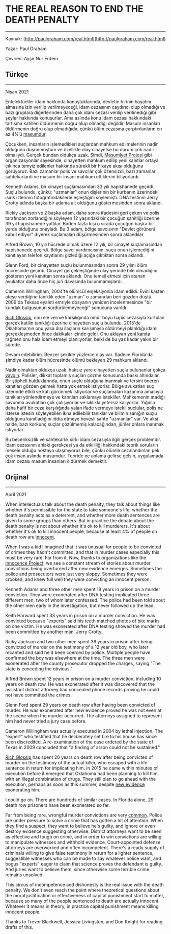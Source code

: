 # THE REAL REASON TO END THE DEATH PENALTY
---
Kaynak: [http://paulgraham.com/real.html](http://paulgraham.com/real.html)

Yazar: Paul Graham

Çeviren: Ayşe Nur Erdem

## Türkçe
---
Nisan 2021


Entelektüeller idam hakkında konuştuklarında, devletin birinin hayatını almasına izin verilip verilmeyeceği, idam cezasının caydırıcı olup olmadığı ve bazı gruplara diğerlerinden daha çok idam cezası verilip verilmediği gibi şeyler hakkında konuşurlar. Ama aslında konu idam cezası hakkındaki tartışma katilleri öldürmenin doğru olup olmadığı değildir. Masum insanları öldürmenin doğru olup olmadığıdır, çünkü ölüm cezasına çarptırılanların en az 4%’ü [masumdur](https://www.pnas.org/content/111/20/7230).


Çocukken, insanların işlemedikleri suçlardan mahkum edilmelerinin nadir olduğunu düşünmüştüm ve özellikle olay cinayetse bu durum çok nadir olmalıydı. Gerçek bundan oldukça uzak. Şimdi, [Masumiyet Projesi](https://innocenceproject.org/all-cases) gibi organizasyonlar sayesinde, cinayetten mahkum edilip yeni kanıtlar ortaya çıkınca temyiz edilenler hakkında sürekli bir hikaye akışı olduğunu görüyoruz. Bazı zamanlar polis ve savcılar çok özensizdi, bazı zamanlar sahtekarlardı ve masum bir insanı mahkum ettiklerini biliyorlardı.


Kenneth Adams, bir cinayet suçlamasından 33 yılı hapishanede geçirdi. Suçlu bulundu, çünkü; "uzmanlar" onun dişlerinin bir kurbanın üzerindeki ısırık izlerinin fotoğrafındakilerle eşleştiğini söylemişti. DNA testinin Jerry Crotty adında başka bir adama ait olduğunu göstermesinden sonra aklandı.


Rickly Jackson ve 2 başka adam, daha sonra ifadesini geri çeken ve polis tarafından zorlandığını söyleyen 12 yaşındaki bir çocuğun şahitliği üzerine 39 yıl hapishanede yattılar. Birden fazla kişi o sırada çocuğun başka bir yerde olduğunu onayladı. Bu 3 adam, bölge savcısının "Devlet görüneni kabul ediyor" diyerek suçlamaları düşürmesinden sonra aklandılar.


Alfred Brown, 10 yılı hücrede olmak üzere 12 yılı, bir cinayet suçlamasından hapishanede geçirdi. Bölge savcı yardımcısının, suçu onun işlemediğini kanıtlayan telefon kayıtlarını gizlediği açığa çıktıktan sonra aklandı.


Glenn Ford, bir cinayetten suçlu bulunmasından sonra 29 yılını ölüm hücresinde geçirdi. Cinayet gerçekleştiğinde olay yerinde bile olmadığını gösteren yeni kanıttan sonra aklandı. Onu temsil etmesi için atanan avukatlar daha önce hiç juri davasında bulunmamışlardı.


Cameron Willingham, 2004'te ölümcül enjeksiyonla idam edildi. Evini kasten ateşe verdiğine tanıklık eden "uzman" o zamandan beri gözden düştü. 2009'da Teksas eyaleti emriyle dosyanın yeniden incelenmesinde "bir kundak bulgusunun sürdürülemeyeceği" sonucuna varıldı.


[Rich Glossip](https://saverichardglossip.com/facts), onu ele verme karşılığında ömür boyu hapis cezasıyla kurtulan gerçek katilin tanıklığı üzerine cinayetten suçlu bulundu. 2015'de Oklahoma'nın onu yasa dışı ilaçların karışımıyla öldürmeyi planldığı idamı gerçekleşmeden önce dakikalar içinde geldi. Onu aklayan [yeni kanıta](https://www.usnews.com/news/best-states/oklahoma/articles/2020-10-14/attorney-for-oklahoma-death-row-inmate-claims-new-evidence) rağmen onu hala idam etmeyi planlıyorlar, belki de bu yaz kadar yakın bir sürede.


Devam edebilirim. Benzer şekilde yüzlerce olay var. Sadece Florida'da şimdiye kadar ölüm hücresinde ölümü bekleyen 29 mahkum aklandı.


Nadir olmaktan oldukça uzak, haksız yere cinayetten suçlu bulunanlar çokça [yaygın](https://deathpenaltyinfo.org/policy-issues/innocence/description-of-innocence-cases). Polisler, dikkat toplamış suçları çözme konusunda baskı altındalar. Bir şüpheli bulduklarında, onun suçlu olduğuna inanmak ve tersini öneren kanıtları gözden gelmek hatta yok etmek istiyorlar. Bölge avukatları suç üzerinde etkili ve katı görünmek istiyorlar ve suçlamaları kazanma amacıyla tanıkları yönlendirmeye ve kanıtları saklamaya istekliler. Mahkemenin atadığı savunma avukatları çok çalışıyorlar ve sıklıkla yetersiz kalıyorlar. Yığınla daha hafif bir ceza karşılığında yalan ifade vermeye istekli suçlular, polis ne isterse istesin söyleyebilen ikna edilebilir tanıklar ve bilimin sanığın suçlu olduğunu kanıtladığını iddia etmeye hevesli sahte "uzmanlar" var. Ve aksi halde, bazı korkunç suçlar çözülmemiş kalacağından, jüriler onlara inanmak istiyorlar.


Bu beceriksizlik ve sahtekarlık sirki idam cezasıyla ilgili gerçek problemdir. İdam cezasının ahlaki gerekçesi ya da etkililiği hakkındaki teorik soruların mesele olduğu noktaya ulaşmıyoruz bile, çünkü ölümle cezalandırılan pek çok insan aslında masumdur. Teoride ne anlama gelirse gelsin, uygulamada idam cezası masum insanları öldürmek demektir.


## Orijinal
---
April 2021

When intellectuals talk about the death penalty, they talk about things like whether it's permissible for the state to take someone's life, whether the death penalty acts as a deterrent, and whether more death sentences are given to some groups than others. But in practice the debate about the death penalty is not about whether it's ok to kill murderers. It's about whether it's ok to kill innocent people, because at least 4% of people on death row are [innocent](https://www.pnas.org/content/111/20/7230).

When I was a kid I imagined that it was unusual for people to be convicted of crimes they hadn't committed, and that in murder cases especially this must be very rare. Far from it. Now, thanks to organizations like the [Innocence Project](https://innocenceproject.org/all-cases), we see a constant stream of stories about murder convictions being overturned after new evidence emerges. Sometimes the police and prosecutors were just very sloppy. Sometimes they were crooked, and knew full well they were convicting an innocent person.

Kenneth Adams and three other men spent 18 years in prison on a murder conviction. They were exonerated after DNA testing implicated three different men, two of whom later confessed. The police had been told about the other men early in the investigation, but never followed up the lead.

Keith Harward spent 33 years in prison on a murder conviction. He was convicted because "experts" said his teeth matched photos of bite marks on one victim. He was exonerated after DNA testing showed the murder had been committed by another man, Jerry Crotty.

Ricky Jackson and two other men spent 39 years in prison after being convicted of murder on the testimony of a 12 year old boy, who later recanted and said he'd been coerced by police. Multiple people have confirmed the boy was elsewhere at the time. The three men were exonerated after the county prosecutor dropped the charges, saying "The state is conceding the obvious."

Alfred Brown spent 12 years in prison on a murder conviction, including 10 years on death row. He was exonerated after it was discovered that the assistant district attorney had concealed phone records proving he could not have committed the crimes.

Glenn Ford spent 29 years on death row after having been convicted of murder. He was exonerated after new evidence proved he was not even at the scene when the murder occurred. The attorneys assigned to represent him had never tried a jury case before.

Cameron Willingham was actually executed in 2004 by lethal injection. The "expert" who testified that he deliberately set fire to his house has since been discredited. A re-examination of the case ordered by the state of Texas in 2009 concluded that "a finding of arson could not be sustained."

[Rich Glossip](https://saverichardglossip.com/facts) has spent 20 years on death row after being convicted of murder on the testimony of the actual killer, who escaped with a life sentence in return for implicating him. In 2015 he came within minutes of execution before it emerged that Oklahoma had been planning to kill him with an illegal combination of drugs. They still plan to go ahead with the execution, perhaps as soon as this summer, despite [new evidence](https://www.usnews.com/news/best-states/oklahoma/articles/2020-10-14/attorney-for-oklahoma-death-row-inmate-claims-new-evidence) exonerating him.

I could go on. There are hundreds of similar cases. In Florida alone, 29 death row prisoners have been exonerated so far.

Far from being rare, wrongful murder convictions are very [common](https://deathpenaltyinfo.org/policy-issues/innocence/description-of-innocence-cases). Police are under pressure to solve a crime that has gotten a lot of attention. When they find a suspect, they want to believe he's guilty, and ignore or even destroy evidence suggesting otherwise. District attorneys want to be seen as effective and tough on crime, and in order to win convictions are willing to manipulate witnesses and withhold evidence. Court-appointed defense attorneys are overworked and often incompetent. There's a ready supply of criminals willing to give false testimony in return for a lighter sentence, suggestible witnesses who can be made to say whatever police want, and bogus "experts" eager to claim that science proves the defendant is guilty. And juries want to believe them, since otherwise some terrible crime remains unsolved.

This circus of incompetence and dishonesty is the real issue with the death penalty. We don't even reach the point where theoretical questions about the moral justification or effectiveness of capital punishment start to matter, because so many of the people sentenced to death are actually innocent. Whatever it means in theory, in practice capital punishment means killing innocent people.







Thanks to Trevor Blackwell, Jessica Livingston, and Don Knight for reading drafts of this.